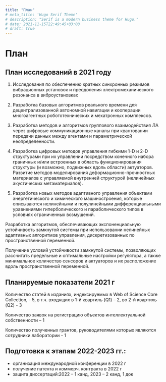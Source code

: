 ```yaml
---
title: "План"
# meta_title: 'Hugo Serif Theme'
# description: "Serif is a modern business theme for Hugo."
# date: 2021-11-15T22:49:45+03:00
# draft: true
---
```


# План


## План исследований в 2021 году


1. Исследования по обеспечению кратных синхронных
режимов вибрационных установок и преодоления
электромеханического резонанса в виброустановках




2. Разработка базовых алгоритмов реального времени
для децентрализованной автономной навигации и
кооперации многоагентных робототехнических и
мехатронных комплексов.




3. Разработка методов и алгоритмов группового
взаимодействия ЛА через цифровые коммуникационные
каналы при квантовании передачи данных между
агентами и параметрической неопределенности.




4. Разработка цифровых методов управления гибкими
1-D и 2-D структурами при их управлении посредством
конечного набора граничных и/или встроенных в
область функционирования структуры (и возможно,
подвижных вдоль области) актуаторов. Развитие
методов
моделирования деформационно-прочностных
материалов с управляемой внутренней структурой
(нелинейных акустических метаматериалов).



5. Разработка новых методов адаптивного управления
объектами энергетического и химического машиностроения,
которые описываются нелинейными и полулинейными
дифференциальными уравнениями гиперболического и
параболического типов в условиях ограниченных возмущений.

Разработка алгоритмов, обеспечивающих
экспоненциальную устойчивость замкнутой системы при
использовании нелинейных адаптивных алгоритмов
управления, дискретизованных по пространственной переменной.

Получение условий устойчивости
замкнутой системы, позволяющих рассчитать предельные и
оптимальные настройки регулятора, а также минимальное
количество сенсоров и актуаторов
и их расположение вдоль пространственной переменной.



## Планируемые показатели 2021 г

Количество статей в изданиях, индексируемых в Web of
Science Core Collection, - 5, в т.ч. входящих в 1-й
квартиль (Q1) – 2, во 2-й квартиль (Q2) - 3

Количество заявок на регистрацию объектов
интеллектуальной собственности – 1

Количество полученных грантов, руководителями
которых являются сотрудники лаборатории - 1



## Подготовка к этапам 2022-2023 гг.:

  - организация международной конференции в 2022 г
  - получение патента и коммерч. контракта в 2022 г
  - защита диссертаций:2022 – 1 канд, 2023 – 2 канд, 1 док




